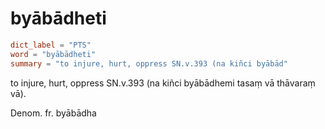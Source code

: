 # byābādheti

``` toml
dict_label = "PTS"
word = "byābādheti"
summary = "to injure, hurt, oppress SN.v.393 (na kiñci byābād"
```

to injure, hurt, oppress SN.v.393 (na kiñci byābādhemi tasaṃ vā thāvaraṃ vā).

Denom. fr. byābādha

